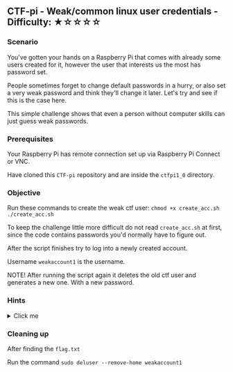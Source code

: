 ## CTF-pi - Weak/common linux user credentials - Difficulty: ★☆☆☆☆

### Scenario 

You've gotten your hands on a Raspberry Pi that comes with already some users created for it, however the user that interests us the most has password set.

People sometimes forget to change default passwords in a hurry, or also set a very weak password and think they'll change it later. Let's try and see if this is the case here.

This simple challenge shows that even a person without computer skills can just guess weak passwords.

### Prerequisites

Your Raspberry Pi has remote connection set up via Raspberry Pi Connect or VNC.

Have cloned this `CTF-pi` repository and are inside the `ctfpi1_0` directory.



### Objective

Run these commands to create the weak ctf user:
`chmod +x create_acc.sh` `./create_acc.sh`

To keep the challenge little more difficult do not read `create_acc.sh` at first, since the code contains passwords you'd normally have to figure out.

After the script finishes try to log into a newly created account.

Username `weakaccount1` is the username.

NOTE! After running the script again it deletes the old ctf user and generates a new one. With a new password.

### **Hints**

<details>
<summary>Click me</summary>
  
`su - weakaccount1`

What is usually the default password of Raspberry Pi?

Common passwords unsecure devices?

Try finding examples of weak passwords online.

There's a `inputs.txt` file under `answers/` that contains the passwords the script chooses from, they are common and weak.
</details>

### Cleaning up

After finding the `flag.txt`

Run the command `sudo deluser --remove-home weakaccount1`
